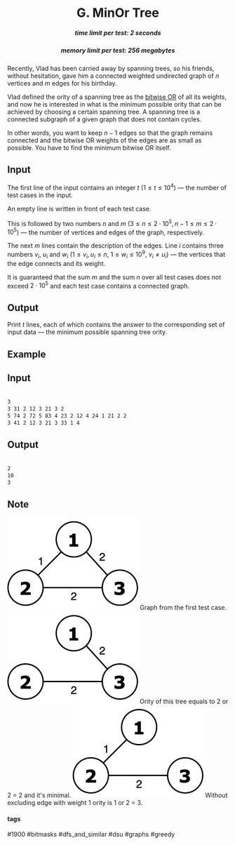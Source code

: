 <h1 style='text-align: center;'> G. MinOr Tree</h1>

<h5 style='text-align: center;'>time limit per test: 2 seconds</h5>
<h5 style='text-align: center;'>memory limit per test: 256 megabytes</h5>

Recently, Vlad has been carried away by spanning trees, so his friends, without hesitation, gave him a connected weighted undirected graph of $n$ vertices and $m$ edges for his birthday.

Vlad defined the ority of a spanning tree as the [bitwise OR](https://tiny.cc/bitwise_or) of all its weights, and now he is interested in what is the minimum possible ority that can be achieved by choosing a certain spanning tree. A spanning tree is a connected subgraph of a given graph that does not contain cycles.

In other words, you want to keep $n-1$ edges so that the graph remains connected and the bitwise OR weights of the edges are as small as possible. You have to find the minimum bitwise OR itself.

## Input

The first line of the input contains an integer $t$ ($1 \le t \le 10^4$) — the number of test cases in the input.

An empty line is written in front of each test case.

This is followed by two numbers $n$ and $m$ ($3 \le n \le 2 \cdot 10^5, n - 1 \le m \le 2 \cdot 10^5$) — the number of vertices and edges of the graph, respectively.

The next $m$ lines contain the description of the edges. Line $i$ contains three numbers $v_i$, $u_i$ and $w_i$ ($1 \le v_i, u_i \le n$, $1 \le w_i \le 10^9$, $v_i \neq u_i$) — the vertices that the edge connects and its weight.

It is guaranteed that the sum $m$ and the sum $n$ over all test cases does not exceed $2 \cdot 10^5$ and each test case contains a connected graph.

## Output

Print $t$ lines, each of which contains the answer to the corresponding set of input data — the minimum possible spanning tree ority.

## Example

## Input


```

3  
3 31 2 12 3 21 3 2  
5 74 2 72 5 83 4 23 2 12 4 24 1 21 2 2  
3 41 2 12 3 21 3 33 1 4
```
## Output


```

2
10
3

```
## Note

 ![](images/8742531632c6da018dbeff32c1ee5dac9389435e.png) Graph from the first test case.  ![](images/af2d6e2c50daa1dff26beb34d7dc4e1e2569aadb.png) Ority of this tree equals to 2 or 2 = 2 and it's minimal.  ![](images/b82b9d172399f9ee9cc2e8e94a3905da51bc7031.png) Without excluding edge with weight $1$ ority is 1 or 2 = 3. 

#### tags 

#1900 #bitmasks #dfs_and_similar #dsu #graphs #greedy 